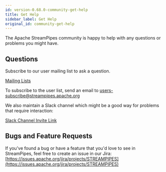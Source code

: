 ```yaml
---
id: version-0.68.0-community-get-help
title: Get Help
sidebar_label: Get Help
original_id: community-get-help
---
```


The Apache StreamPipes community is happy to help with any questions or problems you might have.

## Questions
Subscribe to our user mailing list to ask a question.

[Mailing Lists](https://streampipes.apache.org/mailinglists.html)

To subscribe to the user list, send an email to [users-subscribe@streampipes.apache.org](users-subscribe@streampipes.apache.org)

We also maintain a Slack channel which might be a good way for problems that require interaction:

[Slack Channel Invite Link](https://join.slack.com/t/streampipes-community/shared_invite/zt-pvivlspi-RLLqpx7eujbHVb5t1SDXHg)

## Bugs and Feature Requests

If you've found a bug or have a feature that you'd love to see in StreamPipes, feel free to create an issue in our Jira:
[https://issues.apache.org/jira/projects/STREAMPIPES](https://issues.apache.org/jira/projects/STREAMPIPES)



